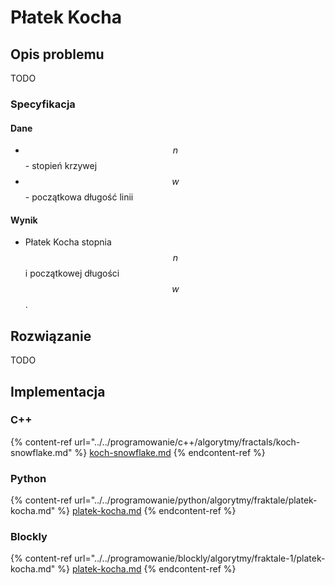 # Płatek Kocha

## Opis problemu

TODO

### Specyfikacja

#### Dane

* $$n$$ - stopień krzywej
* $$w$$ - początkowa długość linii

#### Wynik

* Płatek Kocha stopnia $$n$$ i początkowej długości $$w$$.

## Rozwiązanie

TODO

## Implementacja

### C++

{% content-ref url="../../programowanie/c++/algorytmy/fractals/koch-snowflake.md" %}
[koch-snowflake.md](../../programowanie/c++/algorytmy/fractals/koch-snowflake.md)
{% endcontent-ref %}

### Python

{% content-ref url="../../programowanie/python/algorytmy/fraktale/platek-kocha.md" %}
[platek-kocha.md](../../programowanie/python/algorytmy/fraktale/platek-kocha.md)
{% endcontent-ref %}

### Blockly

{% content-ref url="../../programowanie/blockly/algorytmy/fraktale-1/platek-kocha.md" %}
[platek-kocha.md](../../programowanie/blockly/algorytmy/fraktale-1/platek-kocha.md)
{% endcontent-ref %}
